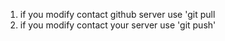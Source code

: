
1. if you modify contact github server use 'git pull<br>
2. if you modify contact your server use 'git push'<br>
